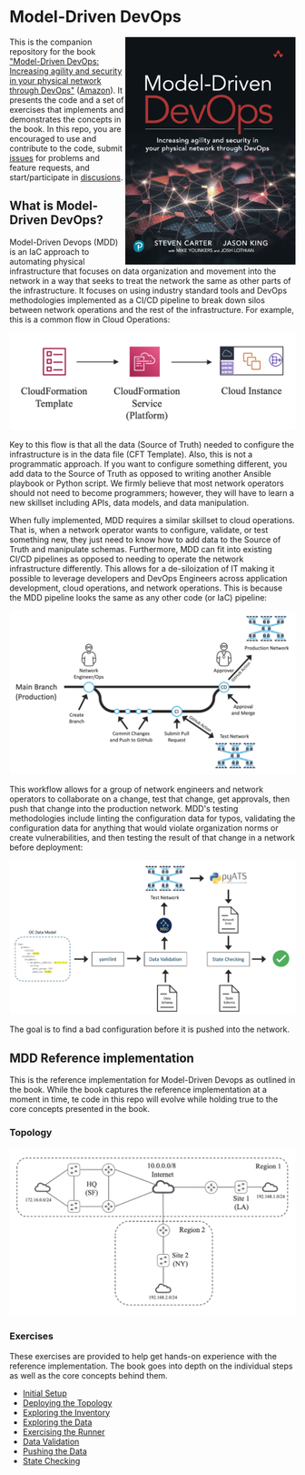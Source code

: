 # Model-Driven DevOps

<img align="right" width="300" height="400" src="exercises/MDD-Book-Cover.png">

This is the companion repository for the book ["Model-Driven DevOps: Increasing agility and security in your physical network through DevOps"](https://www.informit.com/store/model-driven-devops-increasing-agility-and-security-9780137644674)
([Amazon](https://www.amazon.com/Model-driven-Devops-Increasing-Security-Physical/dp/0137644671/ref=sr_1_1?crid=1X8MTIAXRKLMI&keywords=model-driven+devops&qid=1650992113&sprefix=model-driven+devop%2Caps%2C202&sr=8-1)).  It presents the code and a set
of exercises that implements and demonstrates the concepts in the book.  In this repo, you are encouraged to use and contribute to
the code, submit [issues](https://github.com/model-driven-devops/mdd/issues) for problems and feature requests, and start/participate in
[discusions](https://github.com/model-driven-devops/mdd/discussions).

## What is Model-Driven DevOps?

Model-Driven Devops (MDD) is an IaC approach to automating physical infrastructure that focuses on data organization and movement into the network in a way that seeks to treat the network the same as other parts of the infrastructure.  It focuses on using industry standard tools and DevOps methodologies implemented as a CI/CD pipeline to break down silos between network operations and the rest of the infrastructure.  For example, this is a common flow in Cloud Operations:

![Cloud Ops Flow](exercises/cloud_ops_flow.png?raw=true "Cloud Ops Flow")

Key to this flow is that all the data (Source of Truth) needed to configure the infrastructure is in the data file (CFT Template).  Also, this is not a programmatic approach.  If you want to configure something different, you add data to the Source of Truth as opposed to writing another Ansible playbook or Python script.  We firmly believe that most network operators should not need to become programmers; however, they will have to learn a new skillset including APIs, data models, and data manipulation.

When fully implemented, MDD requires a similar skillset to cloud operations.  That is, when a network operator wants to configure, validate, or test something new, they just need to know how to add data to the Source of Truth and manipulate schemas.  Furthermore, MDD can fit into existing CI/CD pipelines as opposed to needing to operate the network infrastructure differently.  This allows for a de-siloization of IT making it possible to leverage developers and DevOps Engineers across application development, cloud operations, and network operations.  This is because the MDD pipeline looks the same as any other code (or IaC) pipeline:

![MDD Branch Flow](exercises/mdd_branching.png?raw=true "MDD Branch Flow")

This workflow allows for a group of network engineers and network operators to collaborate on a change, test that change, get approvals, then push that change into the production network.  MDD's testing methodologies include linting the configuration data for typos, validating the configuration data for anything that would violate organization norms or create vulnerabilities, and then testing the result of that change in a network before deployment:

![MDD CI Flow](exercises/mdd_ci_flow.png?raw=true "MDD CI Flow")

The goal is to find a bad configuration before it is pushed into the network.

## MDD Reference implementation

This is the reference implementation for Model-Driven Devops as outlined in the book.  While the book captures the reference implementation at a moment in time, te code in this repo will evolve while holding true to the core concepts presented in the book.

### Topology

![MDD Reference Topology](exercises/mdd_topo.png?raw=true "MDD Reference Topology")

### Exercises

These exercises are provided to help get hands-on experience with the reference implementation.  The book goes into depth on the individual steps as well as the core concepts behind them.

* [Initial Setup](exercises/initial-setup.md)
* [Deploying the Topology](exercises/deploy-topology.md)
* [Exploring the Inventory](exercises/explore-inventory.md)
* [Exploring the Data](exercises/explore-data.md)
* [Exercising the Runner](exercises/explore-runner.md)
* [Data Validation](exercises/data-validation.md)
* [Pushing the Data](exercises/push-data.md)
* [State Checking](exercises/check-state.md)
